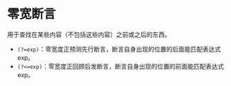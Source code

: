 # 零宽断言

用于查找在某些内容（不包括这些内容）之前或之后的东西。

- `(?=exp)`：零宽度正预测先行断言，断言自身出现的位置的后面能匹配表达式 exp。
- `(?<=exp)`：零宽度正回顾后发断言，断言自身出现的位置的前面能匹配表达式 exp。

